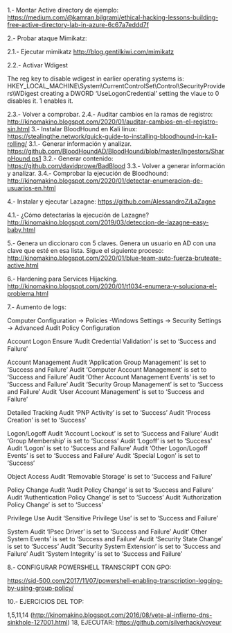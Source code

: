 
1.- Montar Active directory de ejemplo:
https://medium.com/@kamran.bilgrami/ethical-hacking-lessons-building-free-active-directory-lab-in-azure-6c67a7eddd7f

2.- Probar ataque Mimikatz:

2.1.- Ejecutar mimikatz
http://blog.gentilkiwi.com/mimikatz

2.2.- Activar Wdigest

The reg key to disable wdigest in earlier operating systems is: HKEY_LOCAL_MACHINE\System\CurrentControlSet\Control\SecurityProviders\WDigest creating a DWORD ‘UseLogonCredential’ setting the vlaue to 0 disables it. 1 enables it.

2.3.- Volver a comprobar.
2.4.- Auditar cambios en la ramas de registro:
http://kinomakino.blogspot.com/2020/01/auditar-cambios-en-el-registro-sin.html
3.- Instalar BloodHound en Kali linux:
https://stealingthe.network/quick-guide-to-installing-bloodhound-in-kali-rolling/
3.1.- Generar información y analizar.
https://github.com/BloodHoundAD/BloodHound/blob/master/Ingestors/SharpHound.ps1
3.2.- Generar contenido:
https://github.com/davidprowe/BadBlood
3.3.- Volver a generar información y analizar.
3.4.- Comprobar la ejecución de Bloodhound:
http://kinomakino.blogspot.com/2020/01/detectar-enumeracion-de-usuarios-en.html

4.- Instalar y ejecutar Lazagne:
https://github.com/AlessandroZ/LaZagne

4.1.- ¿Cómo detectarías la ejecución de Lazagne? 
http://kinomakino.blogspot.com/2019/03/deteccion-de-lazagne-easy-baby.html

5.- Genera un diccionaro con 5 claves. Genera un usuario en AD con una clave que esté en esa lista. Sigue el siguiente proceso:
http://kinomakino.blogspot.com/2020/01/blue-team-auto-fuerza-bruteate-active.html

6.-  Hardening para Services Hijacking.
http://kinomakino.blogspot.com/2020/01/t1034-enumera-y-soluciona-el-problema.html

7.- Aumento de logs: 

Computer Configuration -> Policies -Windows Settings -> Security Settings -> Advanced Audit Policy Configuration

Account Logon
Ensure ‘Audit Credential Validation’ is set to ‘Success and Failure’

Account Management
Audit ‘Application Group Management’ is set to ‘Success and Failure’
Audit ‘Computer Account Management’ is set to ‘Success and Failure’
Audit ‘Other Account Management Events’ is set to ‘Success and Failure’
Audit ‘Security Group Management’ is set to ‘Success and Failure’
Audit ‘User Account Management’ is set to ‘Success and Failure’

Detailed Tracking
Audit ‘PNP Activity’ is set to ‘Success’
Audit ‘Process Creation’ is set to ‘Success’

Logon/Logoff
Audit ‘Account Lockout’ is set to ‘Success and Failure’
Audit ‘Group Membership’ is set to ‘Success’
Audit ‘Logoff’ is set to ‘Success’
Audit ‘Logon’ is set to ‘Success and Failure’
Audit ‘Other Logon/Logoff Events’ is set to ‘Success and Failure’
Audit ‘Special Logon’ is set to ‘Success’

Object Access
Audit ‘Removable Storage’ is set to ‘Success and Failure’

Policy Change
Audit ‘Audit Policy Change’ is set to ‘Success and Failure’
Audit ‘Authentication Policy Change’ is set to ‘Success’
Audit ‘Authorization Policy Change’ is set to ‘Success’

Privilege Use
Audit ‘Sensitive Privilege Use’ is set to ‘Success and Failure’

System
Audit ‘IPsec Driver’ is set to ‘Success and Failure’
Audit’ Other System Events’ is set to ‘Success and Failure’
Audit ‘Security State Change’ is set to ‘Success’
Audit ‘Security System Extension’ is set to ‘Success and Failure’
Audit ‘System Integrity’ is set to ‘Success and Failure’

8.- CONFIGURAR POWERSHELL TRANSCRIPT CON GPO:

https://sid-500.com/2017/11/07/powershell-enabling-transcription-logging-by-using-group-policy/


10.- EJERCICIOS DEL TOP:

1,5,11,14 (http://kinomakino.blogspot.com/2016/08/vete-al-infierno-dns-sinkhole-127001.html)
18,
EJECUTAR: https://github.com/silverhack/voyeur
